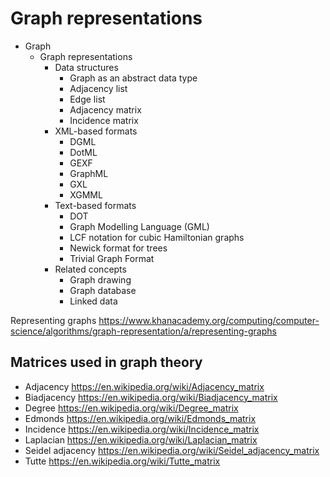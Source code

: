 # Graph representations

* Graph
  * Graph representations
    * Data structures
      - Graph as an abstract data type
      - Adjacency list
      - Edge list
      - Adjacency matrix
      - Incidence matrix
    * XML-based formats
      - DGML
      - DotML
      - GEXF
      - GraphML
      - GXL
      - XGMML
    * Text-based formats
      - DOT
      - Graph Modelling Language (GML)
      - LCF notation for cubic Hamiltonian graphs
      - Newick format for trees
      - Trivial Graph Format
    * Related concepts
      - Graph drawing
      - Graph database
      - Linked data



Representing graphs
https://www.khanacademy.org/computing/computer-science/algorithms/graph-representation/a/representing-graphs


## Matrices used in graph theory

- Adjacency
  https://en.wikipedia.org/wiki/Adjacency_matrix
- Biadjacency
  https://en.wikipedia.org/wiki/Biadjacency_matrix
- Degree
  https://en.wikipedia.org/wiki/Degree_matrix
- Edmonds
  https://en.wikipedia.org/wiki/Edmonds_matrix
- Incidence
  https://en.wikipedia.org/wiki/Incidence_matrix
- Laplacian
  https://en.wikipedia.org/wiki/Laplacian_matrix
- Seidel adjacency
  https://en.wikipedia.org/wiki/Seidel_adjacency_matrix
- Tutte
  https://en.wikipedia.org/wiki/Tutte_matrix
